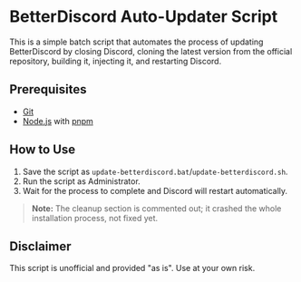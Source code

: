 # BetterDiscord Auto-Updater Script

This is a simple batch script that automates the process of updating BetterDiscord by closing Discord, cloning the latest version from the official repository, building it, injecting it, and restarting Discord.

## Prerequisites

- [Git](https://git-scm.com/downloads)
- [Node.js](https://nodejs.org/) with [pnpm](https://pnpm.io/)

## How to Use

1. Save the script as `update-betterdiscord.bat`/`update-betterdiscord.sh`.
2. Run the script as Administrator.
3. Wait for the process to complete and Discord will restart automatically.

> **Note:** The cleanup section is commented out; it crashed the whole installation process, not fixed yet.

## Disclaimer

This script is unofficial and provided "as is". Use at your own risk.
